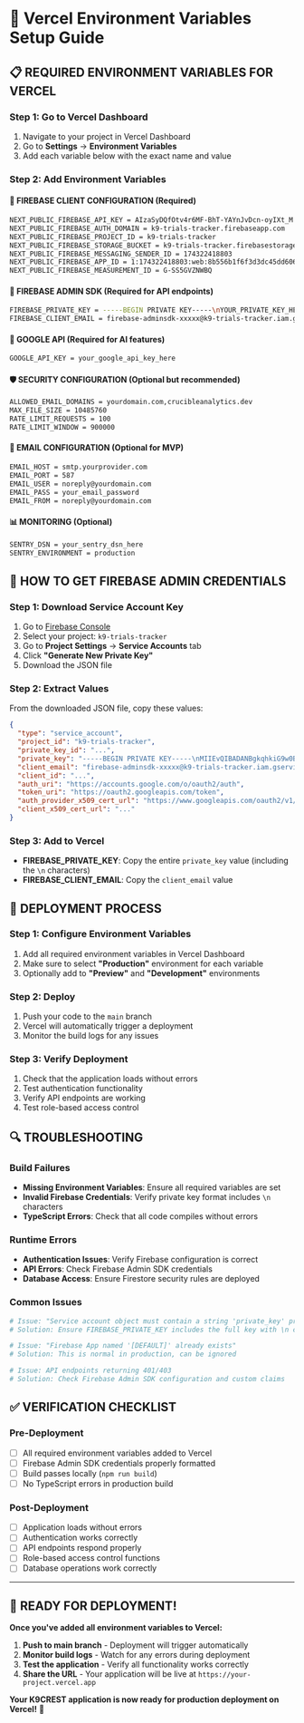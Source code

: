 # 🔧 Vercel Environment Variables Setup Guide

## 📋 **REQUIRED ENVIRONMENT VARIABLES FOR VERCEL**

### **Step 1: Go to Vercel Dashboard**
1. Navigate to your project in Vercel Dashboard
2. Go to **Settings** → **Environment Variables**
3. Add each variable below with the exact name and value

### **Step 2: Add Environment Variables**

#### **🔑 FIREBASE CLIENT CONFIGURATION (Required)**
```bash
NEXT_PUBLIC_FIREBASE_API_KEY = AIzaSyDQfOtv4r6MF-BhT-YAYnJvDcn-oyIXt_M
NEXT_PUBLIC_FIREBASE_AUTH_DOMAIN = k9-trials-tracker.firebaseapp.com
NEXT_PUBLIC_FIREBASE_PROJECT_ID = k9-trials-tracker
NEXT_PUBLIC_FIREBASE_STORAGE_BUCKET = k9-trials-tracker.firebasestorage.app
NEXT_PUBLIC_FIREBASE_MESSAGING_SENDER_ID = 174322418803
NEXT_PUBLIC_FIREBASE_APP_ID = 1:174322418803:web:8b556b1f6f3d3dc45dd606
NEXT_PUBLIC_FIREBASE_MEASUREMENT_ID = G-SS5GVZNWBQ
```

#### **🔐 FIREBASE ADMIN SDK (Required for API endpoints)**
```bash
FIREBASE_PRIVATE_KEY = -----BEGIN PRIVATE KEY-----\nYOUR_PRIVATE_KEY_HERE\n-----END PRIVATE KEY-----\n
FIREBASE_CLIENT_EMAIL = firebase-adminsdk-xxxxx@k9-trials-tracker.iam.gserviceaccount.com
```

#### **🤖 GOOGLE API (Required for AI features)**
```bash
GOOGLE_API_KEY = your_google_api_key_here
```

#### **🛡️ SECURITY CONFIGURATION (Optional but recommended)**
```bash
ALLOWED_EMAIL_DOMAINS = yourdomain.com,crucibleanalytics.dev
MAX_FILE_SIZE = 10485760
RATE_LIMIT_REQUESTS = 100
RATE_LIMIT_WINDOW = 900000
```

#### **📧 EMAIL CONFIGURATION (Optional for MVP)**
```bash
EMAIL_HOST = smtp.yourprovider.com
EMAIL_PORT = 587
EMAIL_USER = noreply@yourdomain.com
EMAIL_PASS = your_email_password
EMAIL_FROM = noreply@yourdomain.com
```

#### **📊 MONITORING (Optional)**
```bash
SENTRY_DSN = your_sentry_dsn_here
SENTRY_ENVIRONMENT = production
```

## 🔧 **HOW TO GET FIREBASE ADMIN CREDENTIALS**

### **Step 1: Download Service Account Key**
1. Go to [Firebase Console](https://console.firebase.google.com/)
2. Select your project: `k9-trials-tracker`
3. Go to **Project Settings** → **Service Accounts** tab
4. Click **"Generate New Private Key"**
5. Download the JSON file

### **Step 2: Extract Values**
From the downloaded JSON file, copy these values:

```json
{
  "type": "service_account",
  "project_id": "k9-trials-tracker",
  "private_key_id": "...",
  "private_key": "-----BEGIN PRIVATE KEY-----\nMIIEvQIBADANBgkqhkiG9w0BAQEFAASCBKcwggSjAgEAAoIBAQC...\n-----END PRIVATE KEY-----\n",
  "client_email": "firebase-adminsdk-xxxxx@k9-trials-tracker.iam.gserviceaccount.com",
  "client_id": "...",
  "auth_uri": "https://accounts.google.com/o/oauth2/auth",
  "token_uri": "https://oauth2.googleapis.com/token",
  "auth_provider_x509_cert_url": "https://www.googleapis.com/oauth2/v1/certs",
  "client_x509_cert_url": "..."
}
```

### **Step 3: Add to Vercel**
- **FIREBASE_PRIVATE_KEY**: Copy the entire `private_key` value (including the `\n` characters)
- **FIREBASE_CLIENT_EMAIL**: Copy the `client_email` value

## 🚀 **DEPLOYMENT PROCESS**

### **Step 1: Configure Environment Variables**
1. Add all required environment variables in Vercel Dashboard
2. Make sure to select **"Production"** environment for each variable
3. Optionally add to **"Preview"** and **"Development"** environments

### **Step 2: Deploy**
1. Push your code to the `main` branch
2. Vercel will automatically trigger a deployment
3. Monitor the build logs for any issues

### **Step 3: Verify Deployment**
1. Check that the application loads without errors
2. Test authentication functionality
3. Verify API endpoints are working
4. Test role-based access control

## 🔍 **TROUBLESHOOTING**

### **Build Failures**
- **Missing Environment Variables**: Ensure all required variables are set
- **Invalid Firebase Credentials**: Verify private key format includes `\n` characters
- **TypeScript Errors**: Check that all code compiles without errors

### **Runtime Errors**
- **Authentication Issues**: Verify Firebase configuration is correct
- **API Errors**: Check Firebase Admin SDK credentials
- **Database Access**: Ensure Firestore security rules are deployed

### **Common Issues**
```bash
# Issue: "Service account object must contain a string 'private_key' property"
# Solution: Ensure FIREBASE_PRIVATE_KEY includes the full key with \n characters

# Issue: "Firebase App named '[DEFAULT]' already exists"
# Solution: This is normal in production, can be ignored

# Issue: API endpoints returning 401/403
# Solution: Check Firebase Admin SDK configuration and custom claims
```

## ✅ **VERIFICATION CHECKLIST**

### **Pre-Deployment**
- [ ] All required environment variables added to Vercel
- [ ] Firebase Admin SDK credentials properly formatted
- [ ] Build passes locally (`npm run build`)
- [ ] No TypeScript errors in production build

### **Post-Deployment**
- [ ] Application loads without errors
- [ ] Authentication works correctly
- [ ] API endpoints respond properly
- [ ] Role-based access control functions
- [ ] Database operations work correctly

---

## 🎉 **READY FOR DEPLOYMENT!**

**Once you've added all environment variables to Vercel:**
1. **Push to main branch** - Deployment will trigger automatically
2. **Monitor build logs** - Watch for any errors during deployment
3. **Test the application** - Verify all functionality works correctly
4. **Share the URL** - Your application will be live at `https://your-project.vercel.app`

**Your K9CREST application is now ready for production deployment on Vercel!** 🚀
